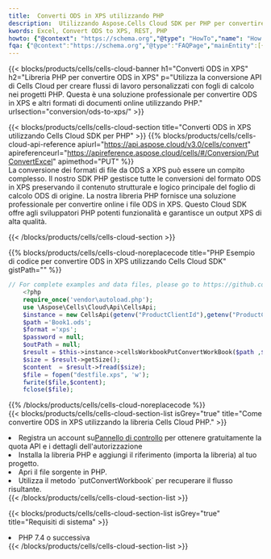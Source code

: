 ```yaml
---
title:  Converti ODS in XPS utilizzando PHP
description:  Utilizzando Aspose.Cells Cloud SDK per PHP per convertire un file in formato ODS in un file in formato XPS.
kwords: Excel, Convert ODS to XPS, REST, PHP
howto: {"@context": "https://schema.org","@type": "HowTo","name": "How to convert ODS to XPS using the Cells Cloud PHP library.","description": "How to convert ODS to XPS using the Cells Cloud PHP library.","image": {"@type": "ImageObject"},"url": "/php/conversion/ods-to-xps/","step": [{ "@type": "HowToStep","name": "How to convert ODS to XPS using the Cells Cloud PHP library. step 1", "image": {"@type": "ImageObject",},"url": "/php/conversion/ods-to-xps/","text": "Register an account at <a href='https://dashboard.aspose.cloud/'>Dashboard</a> to get free API quota & authorization details",},{ "@type": "HowToStep","name": "How to convert ODS to XPS using the Cells Cloud PHP library. step 1", "image": {"@type": "ImageObject",},"url": "/php/conversion/ods-to-xps/","text": "Install PHP library and add the reference (import the library) to your project.",},{ "@type": "HowToStep","name": "How to convert ODS to XPS using the Cells Cloud PHP library. step 1", "image": {"@type": "ImageObject",},"url": "/php/conversion/ods-to-xps/","text": "Open the source file in PHP.",},{ "@type": "HowToStep","name": "How to convert ODS to XPS using the Cells Cloud PHP library. step 1", "image": {"@type": "ImageObject",},"url": "/php/conversion/ods-to-xps/","text": "Use the `putConvertWorkbook` method to retrieve the resulting stream.",}, ],"supply": {"@type": "HowToSupply","name": "document"},"tool": [{"@type": "HowToTool","name": "phpstorm, Visual Studio Code, Eclipse"},{"@type": "HowToTool","name": "Aspose Cells"}],"totalTime": "PT6M"}
fqa: {"@context":"https://schema.org","@type":"FAQPage","mainEntity":[{"@type":"Question","name":"Why convert file formats in C# using REST API?","acceptedAnswer":{"@type":"Answer","text":"Documents are encoded in many ways, and some files may be incompatible with the software you use. To open and read such files, just convert them to appropriate file formats.<br/><ol><li>Install .NET SDK and add the reference (import the library) to your project.</li><li>Open the source file in C# using REST API.</li><li>Call the PutConvertWorkbookRequest() method, passing an output filename with required extension.</li><li>Get the result of conversion as a separate file.</li></ol>"}},{"@type":"Question","name":"What file formats can I convert with your C# library?","acceptedAnswer":{"@type":"Answer","text":"We support a variety of file formats for conversion using .NET library, including XLSX, Excel, xls , PDF, CSV, HTML, Markdown, XML, PNG, JPG, TIFF, Json, TXT and many more."}},{"@type":"Question","name":"What is the maximum allowed file size for conversion using this .NET library?","acceptedAnswer":{"@type":"Answer","text":"There are no file size limits for format conversions using .NET library."}}]}
---
```

{{< blocks/products/cells/cells-cloud-banner h1="Converti ODS in XPS" h2="Libreria PHP per convertire ODS in XPS" p="Utilizza la conversione API di Cells Cloud per creare flussi di lavoro personalizzati con fogli di calcolo nei progetti PHP. Questa è una soluzione professionale per convertire ODS in XPS e altri formati di documenti online utilizzando PHP." urlsection="conversion/ods-to-xps/" >}}

{{< blocks/products/cells/cells-cloud-section title="Converti ODS in XPS utilizzando Cells Cloud SDK per PHP" >}}
{{% blocks/products/cells/cells-cloud-api-reference apiurl="https://api.aspose.cloud/v3.0/cells/convert" apireferenceurl="https://apireference.aspose.cloud/cells/#/Conversion/PutConvertExcel" apimethod="PUT" %}}
<br/>
La conversione dei formati di file da ODS a XPS può essere un compito complesso. Il nostro SDK PHP gestisce tutte le conversioni del formato ODS in XPS preservando il contenuto strutturale e logico principale del foglio di calcolo ODS di origine. La nostra libreria PHP fornisce una soluzione professionale per convertire online i file ODS in XPS. Questo Cloud SDK offre agli sviluppatori PHP potenti funzionalità e garantisce un output XPS di alta qualità.

{{< /blocks/products/cells/cells-cloud-section >}}

{{% blocks/products/cells/cells-cloud-noreplacecode title="PHP Esempio di codice per convertire ODS in XPS utilizzando Cells Cloud SDK" gistPath="" %}}
 
```php
// For complete examples and data files, please go to https://github.com/aspose-cells-cloud/aspose-cells-cloud-php/
    <?php
    require_once('vendor\autoload.php');
    use \Aspose\Cells\Cloud\Api\CellsApi;
    $instance = new CellsApi(getenv("ProductClientId"),getenv("ProductClientSecret"));
    $path ='Book1.ods';    
    $format ='xps';
    $password = null;
    $outPath = null;      
    $result = $this->instance->cellsWorkbookPutConvertWorkBook($path ,$format, $password,  $outPath);
    $size = $result->getSize();
    $content  = $result->fread($size);
    $file = fopen("destfile.xps", 'w');
    fwrite($file,$content);
    fclose($file);
```
 
{{% /blocks/products/cells/cells-cloud-noreplacecode %}}
<br/>
{{< blocks/products/cells/cells-cloud-section-list isGrey="true" title="Come convertire ODS in XPS utilizzando la libreria Cells Cloud PHP." >}}
<li> Registra un account su<a href="https://dashboard.aspose.cloud/">Pannello di controllo</a> per ottenere gratuitamente la quota API e i dettagli dell'autorizzazione</li>
<li>Installa la libreria PHP e aggiungi il riferimento (importa la libreria) al tuo progetto.</li>
<li>Apri il file sorgente in PHP.</li>
<li>Utilizza il metodo `putConvertWorkbook` per recuperare il flusso risultante.</li>
{{< /blocks/products/cells/cells-cloud-section-list >}}

{{< blocks/products/cells/cells-cloud-section-list isGrey="true" title="Requisiti di sistema" >}}
<li>PHP 7.4 o successiva</li>
{{< /blocks/products/cells/cells-cloud-section-list >}}
